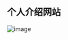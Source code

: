 ## 个人介绍网站
![image](https://github.com/QingYuanO/portfolio/assets/42159029/f19d24a0-b4aa-41d0-b256-60e2fffb4757)
